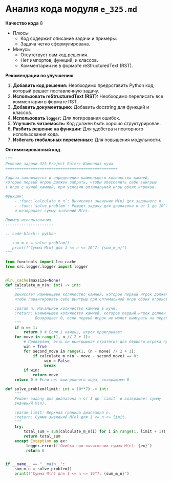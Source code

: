 # Анализ кода модуля `e_325.md`

**Качество кода**
8
-  Плюсы
    - Код содержит описание задачи и примеры.
    -  Задача четко сформулирована.
-  Минусы
    - Отсутствует сам код решения.
    - Нет импортов, функций, и классов.
    - Комментарии не в формате reStructuredText (RST).

**Рекомендации по улучшению**

1. **Добавить код решения:** Необходимо предоставить Python код, который решает поставленную задачу.
2. **Использовать reStructuredText (RST):** Необходимо переписать все комментарии в формате RST.
3. **Добавить документацию:** Добавить docstring для функций и классов.
4.  **Использовать `logger`:** Для логирования ошибок.
5.  **Улучшить читаемость:**  Код должен быть хорошо структурирован.
6. **Разбить решение на функции:** Для удобства и повторного использования кода.
7. **Избегать глобальных переменных:** Для повышения модульности.

**Оптимизированный код**

```python
"""
Решение задачи 325 Project Euler: Каменная куча
=================================================

Задача заключается в определении наименьшего количества камней,
которые первый игрок должен забрать, чтобы обеспечить себе выигрыш
в игре с кучей камней, при условии оптимальной игры обоих игроков.

Функции:
    - :func:`calculate_m_n`: Вычисляет значение M(n) для заданного n.
    - :func:`solve_problem`: Решает задачу для диапазона n от 1 до 10^7
    и возвращает сумму значений M(n).

Пример использования
---------------------

.. code-block:: python

   sum_m_n = solve_problem()
   print(f"Сумма M(n) для 1 <= n <= 10^7: {sum_m_n}")
"""

from functools import lru_cache
from src.logger.logger import logger


@lru_cache(maxsize=None)
def calculate_m_n(n: int) -> int:
    """
    Вычисляет наименьшее количество камней, которое первый игрок должен забрать,
    чтобы гарантировать себе выигрыш при оптимальной игре обоих игроков.

    :param n: Начальное количество камней в куче.
    :return: Наименьшее количество камней, которое первый игрок должен забрать.
             Возвращает 0, если первый игрок не может выиграть на первом ходу.
    """
    if n == 1:
        return 0 # Если 1 камень, игрок проигрывает
    for move in range(1, n // 2 + 1):
        # Проверяем, есть ли выигрышная стратегия для первого игрока при данном ходе.
        win = True
        for second_move in range(1, (n - move) // 2 + 1):
            if calculate_m_n(n - move - second_move) == 0:
                 win = False
                 break
        if win:
            return move
    return 0 # Если нет выигрышного хода, возвращаем 0

def solve_problem(limit: int = 10**7) -> int:
    """
    Решает задачу для диапазона n от 1 до `limit` и возвращает сумму
    значений M(n).

    :param limit: Верхняя граница диапазона n.
    :return: Сумма значений M(n) для 1 <= n <= limit.
    """
    try:
        total_sum = sum(calculate_m_n(i) for i in range(1, limit + 1))
        return total_sum
    except Exception as ex:
         logger.error(f'Ошибка при вычислении суммы M(n): {ex}')
         return 0


if __name__ == "__main__":
    sum_m_n = solve_problem()
    print(f"Сумма M(n) для 1 <= n <= 10^7: {sum_m_n}")
```